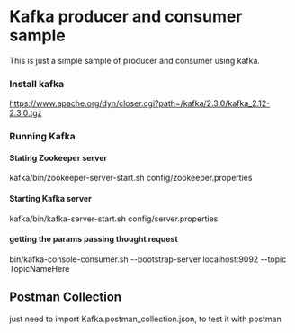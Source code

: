 # Kafka producer and consumer sample

This is just a simple sample of producer and consumer using kafka.

### Install kafka
https://www.apache.org/dyn/closer.cgi?path=/kafka/2.3.0/kafka_2.12-2.3.0.tgz

### Running Kafka

#### Stating Zookeeper server
kafka/bin/zookeeper-server-start.sh config/zookeeper.properties

#### Starting Kafka server
kafka/bin/kafka-server-start.sh config/server.properties

#### getting the params passing thought request
bin/kafka-console-consumer.sh --bootstrap-server localhost:9092 --topic TopicNameHere

## Postman Collection
just need to import Kafka.postman_collection.json, to test it with postman